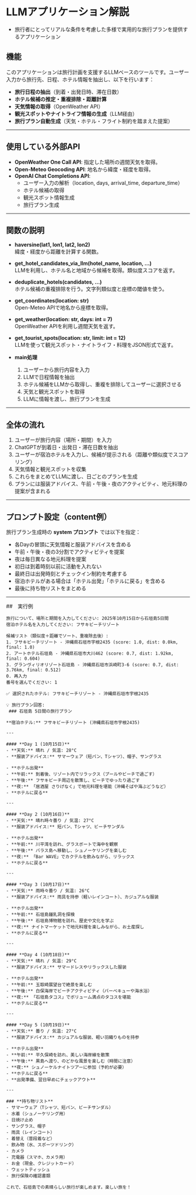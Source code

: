# LLMアプリケーション解説
- 旅行者にとってリアルな条件を考慮した多様で実用的な旅行プランを提供するアプリケーション

## 機能
このアプリケーションは旅行計画を支援するLLMベースのツールです。ユーザー入力から旅行先、日程、ホテル情報を抽出し、以下を行います：
- **旅行日程の抽出**（到着・出発日時、滞在日数）
- **ホテル候補の推定・重複排除・距離計算**
- **天気情報の取得**（OpenWeather API）
- **観光スポットやナイトライフ情報の生成**（LLM経由）
- **旅行プラン自動生成**（天気・ホテル・フライト制約を踏まえた提案）

---

## 使用している外部API
- **OpenWeather One Call API**: 指定した場所の週間天気を取得。
- **Open-Meteo Geocoding API**: 地名から緯度・経度を取得。
- **OpenAI Chat Completions API**:  
  - ユーザー入力の解析（location, days, arrival_time, departure_time）  
  - ホテル候補の取得  
  - 観光スポット情報生成  
  - 旅行プラン生成  

---

## 関数の説明
- **haversine(lat1, lon1, lat2, lon2)**  
  緯度・経度から距離を計算する関数。

- **get_hotel_candidates_via_llm(hotel_name, location, …)**  
  LLMを利用し、ホテル名と地域から候補を取得。類似度スコアを返す。

- **deduplicate_hotels(candidates, …)**  
  ホテル候補の重複排除を行う。文字列類似度と座標の閾値を使う。

- **get_coordinates(location: str)**  
  Open-Meteo APIで地名から座標を取得。

- **get_weather(location: str, days: int = 7)**  
  OpenWeather APIを利用し週間天気を返す。

- **get_tourist_spots(location: str, limit: int = 12)**  
  LLMを使って観光スポット・ナイトライフ・料理をJSON形式で返す。

- **main処理**  
  1. ユーザーから旅行内容を入力  
  2. LLMで日程情報を抽出  
  3. ホテル候補をLLMから取得し、重複を排除してユーザーに選択させる  
  4. 天気と観光スポットを取得  
  5. LLMに情報を渡し、旅行プランを生成  

---

## 全体の流れ
1. ユーザーが旅行内容（場所・期間）を入力  
2. ChatGPTが到着日・出発日・滞在日数を抽出  
3. ユーザーが宿泊ホテルを入力し、候補が提示される（距離や類似度でスコアリング）  
4. 天気情報と観光スポットを収集  
5. これらをまとめてLLMに渡し、日ごとのプランを生成  
6. プランには服装アドバイス、午前・午後・夜のアクティビティ、地元料理の提案が含まれる  

---

## プロンプト設定（content例）
旅行プラン生成時の **system プロンプト** では以下を指定：  
- 各Dayの冒頭に天気情報と服装アドバイスを含める  
- 午前・午後・夜の3分割でアクティビティを提案  
- 夜は毎日異なる地元料理を提案  
- 初日は到着時刻以前に活動を入れない  
- 最終日は出発時刻とチェックイン制約を考慮する  
- 宿泊ホテルがある場合は「ホテル出発」「ホテルに戻る」を含める  
- 最後に持ち物リストをまとめる  

---

##　実行例
```
旅行について、場所と期間を入力してください: 2025年10月15日から石垣島5日間
宿泊ホテル名を入力してください: フサキビーチリゾート

候補リスト（類似度＋距離でソート、重複除去後）:
1. フサキビーチリゾート - 沖縄県石垣市宇根2435 (score: 1.0, dist: 0.0km, final: 1.0)
2. アートホテル石垣島 - 沖縄県石垣市大川462 (score: 0.7, dist: 1.92km, final: 0.604)
3. グランヴィリオリゾート石垣島 - 沖縄県石垣市浜崎町3-6 (score: 0.7, dist: 3.76km, final: 0.512)
0. 再入力
番号を選んでください: 1

✅ 選択されたホテル: フサキビーチリゾート - 沖縄県石垣市宇根2435

💡 旅行プラン回答:
 ### 石垣島 5日間の旅行プラン

**宿泊ホテル:** フサキビーチリゾート (沖縄県石垣市宇根2435)

---

#### **Day 1 (10月15日)**
- **天気:** 晴れ / 気温: 28°C
- **服装アドバイス:** サマーウェア（短パン、Tシャツ）、帽子、サングラス

- **ホテル出発**  
- **午前:** 到着後、リゾート内でリラックス（プールやビーチで過ごす）
- **午後:** フサキビーチ周辺を散策し、ビーチでゆったり過ごす
- **夜:** 「居酒屋 さりげなく」で地元料理を堪能（沖縄そばや海ぶどうなど）  
- **ホテルに戻る**  

---

#### **Day 2 (10月16日)**
- **天気:** 晴れ時々曇り / 気温: 27°C
- **服装アドバイス:** 短パン、Tシャツ、ビーチサンダル

- **ホテル出発**  
- **午前:** 川平湾を訪れ、グラスボートで海中を観察
- **午後:** バラス島へ移動し、シュノーケリングを楽しむ
- **夜:** 「Bar WAVE」でカクテルを飲みながら、リラックス  
- **ホテルに戻る**  

---

#### **Day 3 (10月17日)**
- **天気:** 雨時々曇り / 気温: 26°C
- **服装アドバイス:** 雨具を持参（軽いレインコート）、カジュアルな服装

- **ホテル出発**  
- **午前:** 石垣島鍾乳洞を探検
- **午後:** 石垣島博物館を訪れ、歴史や文化を学ぶ
- **夜:** ナイトマーケットで地元料理を楽しみながら、お土産探し  
- **ホテルに戻る**  

---

#### **Day 4 (10月18日)**
- **天気:** 晴れ / 気温: 29°C
- **服装アドバイス:** サマードレスやリラックスした服装

- **ホテル出発**  
- **午前:** 玉取崎展望台で絶景を楽しむ
- **午後:** 白保海岸でビーチアクティビティ（バーベキューや海水浴）
- **夜:** 「石垣島タコス」でボリューム満点のタコスを堪能  
- **ホテルに戻る**  

---

#### **Day 5 (10月19日)**
- **天気:** 曇り / 気温: 27°C
- **服装アドバイス:** カジュアルな服装、軽い羽織りものを持参

- **ホテル出発**  
- **午前:** 平久保崎を訪れ、美しい海岸線を散策
- **午後:** 黒島へ渡り、のどかな風景を楽しむ（時間に注意）
- **夜:** シュノーケルナイトツアーに参加（予約が必要）  
- **ホテルに戻る**  
- **出発準備、翌日早めにチェックアウト**  

---

### **持ち物リスト**
- サマーウェア（Tシャツ、短パン、ビーチサンダル）
- 水着（シュノーケリング用）
- 日焼け止め
- サングラス、帽子
- 雨具（レインコート）
- 着替え（普段着など）
- 飲み物（水、スポーツドリンク）
- カメラ
- 充電器（スマホ、カメラ用）
- お金（現金、クレジットカード）
- ウェットティッシュ
- 旅行保険の確認書類

これで、石垣島での素晴らしい旅行が楽しめます。楽しい旅を！

```

